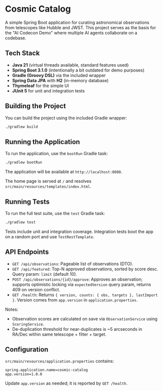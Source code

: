 # Cosmic Catalog

A simple Spring Boot application for curating astronomical observations from telescopes like Hubble and JWST. This project serves as the basis for the "AI Codecon Demo" where multiple AI agents collaborate on a codebase.

## Tech Stack

*   **Java 21** (virtual threads available, standard features used)
*   **Spring Boot 3.1.0** (intentionally a bit outdated for demo purposes)
*   **Gradle (Groovy DSL)** via the included wrapper
*   **Spring Data JPA** with **H2** (in-memory database)
*   **Thymeleaf** for the simple UI
*   **JUnit 5** for unit and integration tests

## Building the Project

You can build the project using the included Gradle wrapper:

```bash
./gradlew build
```

## Running the Application

To run the application, use the `bootRun` Gradle task:

```bash
./gradlew bootRun
```

The application will be available at `http://localhost:8080`.

The home page is served at `/` and resolves `src/main/resources/templates/index.html`.

## Running Tests

To run the full test suite, use the `test` Gradle task:

```bash
./gradlew test
```

Tests include unit and integration coverage. Integration tests boot the app on a random port and use `TestRestTemplate`.

## API Endpoints

*   `GET /api/observations`: Pageable list of observations (DTO).
*   `GET /api/featured`: Top-N approved observations, sorted by score desc. Query param: `limit` (default 10).
*   `POST /api/observations/{id}/approve`: Approves an observation; supports optimistic locking via `expectedVersion` query param, returns 409 on version conflict.
*   `GET /health`: Returns `{ version, counts: { obs, targets }, lastImport }`. Version comes from `app.version` in `application.properties`.

Notes:
- Observation scores are calculated on save via `ObservationService` using `ScoringService`.
- De-duplication threshold for near-duplicates is ~5 arcseconds in RA/Dec within same telescope + filter + target.

## Configuration

`src/main/resources/application.properties` contains:

```
spring.application.name=cosmic-catalog
app.version=1.0.0
```

Update `app.version` as needed; it is reported by `GET /health`.
